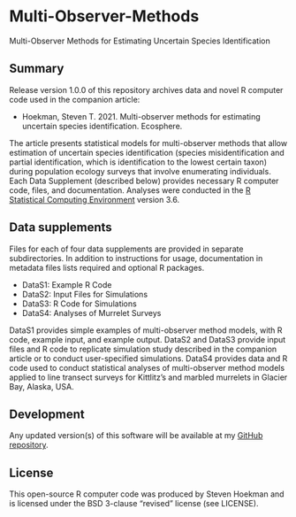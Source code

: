 # Multi-Observer-Methods
Multi-Observer Methods for Estimating Uncertain Species Identification

## Summary
Release version 1.0.0 of this repository archives data and novel R computer code used in the companion article: 
  - Hoekman, Steven T. 2021. Multi-observer methods for estimating uncertain species identification. Ecosphere. 
 
The article presents statistical models for multi-observer methods that allow estimation of uncertain species identification (species misidentification and partial identification, which is identification to the lowest certain taxon) during population ecology surveys that involve enumerating individuals. Each Data Supplement (described below) provides necessary R computer code, files, and documentation. Analyses were conducted in the [R Statistical Computing Environment]( https://www.r-project.org/) version 3.6. 
## Data supplements
Files for each of four data supplements are provided in separate subdirectories. In addition to instructions for usage, documentation in metadata files lists required and optional R packages. 
  - DataS1: Example R Code
  - DataS2: Input Files for Simulations
  - DataS3: R Code for Simulations
  - DataS4: Analyses of Murrelet Surveys

DataS1 provides simple examples of multi-observer method models, with R code, example input, and example output. 
DataS2 and DataS3 provide input files and R code to replicate simulation study described in the companion article or to conduct user-specified simulations. 
DataS4 provides data and R code used to conduct statistical analyses of multi-observer method models applied to line transect surveys for Kittlitz’s and marbled murrelets in Glacier Bay, Alaska, USA. 
## Development
Any updated version(s) of this software will be available at my [GitHub repository](https://github.com/StevenHoekman). 
## License
This open-source R computer code was produced by Steven Hoekman and is licensed under the BSD 3-clause “revised” license (see LICENSE). 

